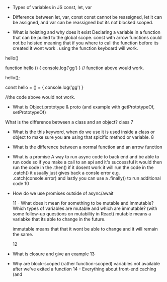 - Types of variables in JS
  const, let, var

- Difference between let, var, const
  const cannot be reassigned, let it can be assigned, and var can be reassigned but its not blocked scoped.

- What is hoisting and why does it exist
  Declaring a variable in a function that can be pulled to the global scope. const with arrow functions could not be hoisted meaning that if you where to call the function before its created it wont work . using the function keyboard will work.

hello()

function hello () {
console.log('gg')
}
// function above would work.

hello();

const hello = () = {
console.log('gg')
}

//the code above would not work.

- What is Object.prototype & proto (and example with getPrototypeOf, setPrototypeOf)

What is the difference between a class and an object?
class
7

- What is the this keyword, when do we use it
  is used inside a class or object to make sure you are using that spicific method or variable.
  8
- What is the difference between a normal function and an arrow function
- What is a promise
  A way to run async code to back end and be able to run code
  so if you make a call to an api and it's successful it would then run the code in the .then() if it dosent work it will run the code in the .catch() it usually just gives back a consle error e.g. .catch(console.error) and lastly you can use a .finally() to run additional code
  10
- How do we use promises outside of async/await

  11 - What does it mean for something to be mutable and immutable? Which types of variables are mutable and
  which are immutable? (with some follow-up questions on mutability in React)
  mutable means a variabke that its able to change in the future.

  immutable means that that it wont be able to change and it will remain the same.

  12

- What is closure and give an example
  13
- Why are block-scoped (rather function-scoped) variables not available after we've exited a function
  14 - Everything about front-end caching (and
